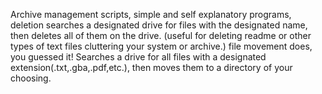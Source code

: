 Archive management scripts, simple and self explanatory programs, deletion searches a designated drive for files with the designated name, then deletes all of them on the drive.
(useful for deleting readme or other types of text files cluttering your system or archive.)
file movement does, you guessed it! Searches a drive for all files with a designated extension(.txt,.gba,.pdf,etc.), then moves them to a directory of your choosing.
